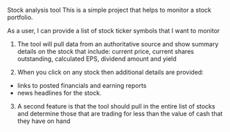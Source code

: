 Stock analysis tool
This is a simple project that helps to monitor a stock portfolio.

As a user, I can provide a list of stock ticker symbols that I want to monitor
1. The tool will pull data from an authoritative source and show summary details on the stock that include: current price, current shares outstanding, calculated EPS, dividend amount and yield

2. When you click on any stock then additional details are provided:
- links to posted financials and earning reports
- news headlines for the stock.

3. A second feature is that the tool should pull in the entire list of stocks and determine those that are trading for less than the value of cash that they have on hand